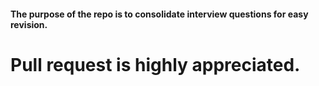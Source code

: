 #### The purpose of the repo is to consolidate interview questions for easy revision. 

# Pull request is highly appreciated.
